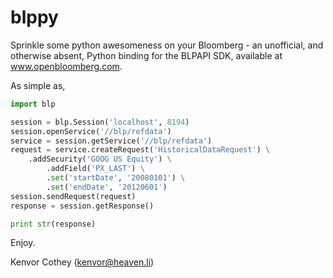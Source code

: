 blppy
=====

Sprinkle some python awesomeness on your Bloomberg - an unofficial, and otherwise absent, Python binding for the 
BLPAPI SDK, available at www.openbloomberg.com.

As simple as,

```python
import blp

session = blp.Session('localhost', 8194)
session.openService('//blp/refdata')
service = session.getService('//blp/refdata')
request = service.createRequest('HistoricalDataRequest') \
	.addSecurity('GOOG US Equity') \
        .addField('PX_LAST') \
        .set('startDate', '20080101') \
        .set('endDate', '20120601')
session.sendRequest(request)
response = session.getResponse()

print str(response)
```

Enjoy.

Kenvor Cothey (kenvor@heaven.li)
